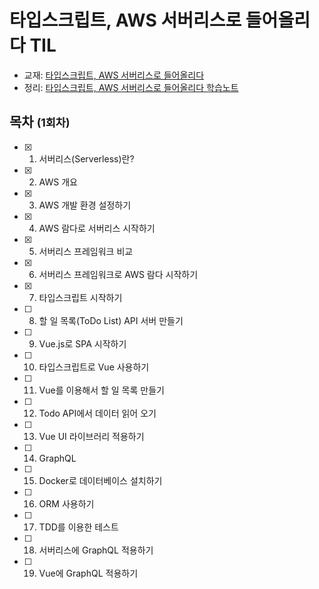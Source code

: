 # 타입스크립트, AWS 서버리스로 들어올리다 TIL
- 교재: [타입스크립트, AWS 서버리스로 들어올리다](https://www.aladin.co.kr/shop/wproduct.aspx?ItemId=220420639)
- 정리: [타입스크립트, AWS 서버리스로 들어올리다 학습노트](TBD)


## 목차 <small>(1회차)</small>
- [x] 1. 서버리스(Serverless)란?
- [x] 2. AWS 개요
- [x] 3. AWS 개발 환경 설정하기
- [x] 4. AWS 람다로 서버리스 시작하기
- [x] 5. 서버리스 프레임워크 비교
- [x] 6. 서버리스 프레임워크로 AWS 람다 시작하기
- [x] 7. 타입스크립트 시작하기
- [ ] 8. 할 일 목록(ToDo List) API 서버 만들기
- [ ] 9. Vue.js로 SPA 시작하기
- [ ] 10. 타입스크립트로 Vue 사용하기
- [ ] 11. Vue를 이용해서 할 일 목록 만들기
- [ ] 12. Todo API에서 데이터 읽어 오기
- [ ] 13. Vue UI 라이브러리 적용하기
- [ ] 14. GraphQL
- [ ] 15. Docker로 데이터베이스 설치하기
- [ ] 16. ORM 사용하기
- [ ] 17. TDD를 이용한 테스트
- [ ] 18. 서버리스에 GraphQL 적용하기
- [ ] 19. Vue에 GraphQL 적용하기
